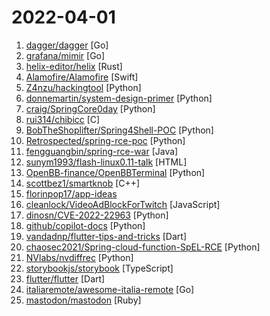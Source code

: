 # 2022-04-01

1. [dagger/dagger](https://github.com/dagger/dagger "A portable devkit for CI/CD pipelines") [Go]
2. [grafana/mimir](https://github.com/grafana/mimir "Grafana Mimir provides horizontally scalable, highly available, multi-tenant, long-term storage for Prometheus.") [Go]
3. [helix-editor/helix](https://github.com/helix-editor/helix "A post-modern modal text editor.") [Rust]
4. [Alamofire/Alamofire](https://github.com/Alamofire/Alamofire "Elegant HTTP Networking in Swift") [Swift]
5. [Z4nzu/hackingtool](https://github.com/Z4nzu/hackingtool "ALL IN ONE Hacking Tool For Hackers") [Python]
6. [donnemartin/system-design-primer](https://github.com/donnemartin/system-design-primer "Learn how to design large-scale systems. Prep for the system design interview. Includes Anki flashcards.") [Python]
7. [craig/SpringCore0day](https://github.com/craig/SpringCore0day "SpringCore0day from https://share.vx-underground.org/ & some additional links") [Python]
8. [rui314/chibicc](https://github.com/rui314/chibicc "A small C compiler") [C]
9. [BobTheShoplifter/Spring4Shell-POC](https://github.com/BobTheShoplifter/Spring4Shell-POC "Spring4Shell Proof Of Concept/Information CVE-2022-22965") [Python]
10. [Retrospected/spring-rce-poc](https://github.com/Retrospected/spring-rce-poc "") [Python]
11. [fengguangbin/spring-rce-war](https://github.com/fengguangbin/spring-rce-war "") [Java]
12. [sunym1993/flash-linux0.11-talk](https://github.com/sunym1993/flash-linux0.11-talk "你管这破玩意叫操作系统源码 — 像小说一样品读 Linux 0.11 核心代码") [HTML]
13. [OpenBB-finance/OpenBBTerminal](https://github.com/OpenBB-finance/OpenBBTerminal "Investment Research for Everyone.") [Python]
14. [scottbez1/smartknob](https://github.com/scottbez1/smartknob "Haptic input knob with software-defined endstops and virtual detents") [C++]
15. [florinpop17/app-ideas](https://github.com/florinpop17/app-ideas "A Collection of application ideas which can be used to improve your coding skills.") 
16. [cleanlock/VideoAdBlockForTwitch](https://github.com/cleanlock/VideoAdBlockForTwitch "Swaps video ads for an ad-free stream.") [JavaScript]
17. [dinosn/CVE-2022-22963](https://github.com/dinosn/CVE-2022-22963 "CVE-2022-22963 PoC") [Python]
18. [github/copilot-docs](https://github.com/github/copilot-docs "Documentation for GitHub Copilot") [Python]
19. [vandadnp/flutter-tips-and-tricks](https://github.com/vandadnp/flutter-tips-and-tricks "A Collection of Flutter and Dart Tips and Tricks") [Dart]
20. [chaosec2021/Spring-cloud-function-SpEL-RCE](https://github.com/chaosec2021/Spring-cloud-function-SpEL-RCE "Spring-cloud-function-SpEL-RCE 批量检测脚本，反弹shell_EXP,欢迎师傅们试用") [Python]
21. [NVlabs/nvdiffrec](https://github.com/NVlabs/nvdiffrec "Official code for the CVPR 2022 (oral) paper Extracting Triangular 3D Models, Materials, and Lighting From Images.") [Python]
22. [storybookjs/storybook](https://github.com/storybookjs/storybook "📓 The UI component explorer. Develop, document, & test React, Vue, Angular, Web Components, Ember, Svelte & more!") [TypeScript]
23. [flutter/flutter](https://github.com/flutter/flutter "Flutter makes it easy and fast to build beautiful apps for mobile and beyond") [Dart]
24. [italiaremote/awesome-italia-remote](https://github.com/italiaremote/awesome-italia-remote "A list of remote-friendly or full-remote companies that targets Italian talents.") [Go]
25. [mastodon/mastodon](https://github.com/mastodon/mastodon "Your self-hosted, globally interconnected microblogging community") [Ruby]
